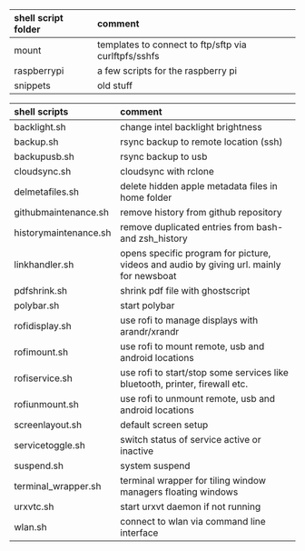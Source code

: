 | shell script folder         | comment                                                                                     |
| :-------------------------- | :------------------------------------------------------------------------------------------ |
| mount                       | templates to connect to ftp/sftp via curlftpfs/sshfs                                        |
| raspberrypi                 | a few scripts for the raspberry pi                                                          |
| snippets                    | old stuff                                                                                   |

| shell scripts               | comment                                                                                     |
| :-------------------------- | :------------------------------------------------------------------------------------------ |
| backlight.sh                | change intel backlight brightness                                                           |
| backup.sh                   | rsync backup to remote location (ssh)                                                       |
| backupusb.sh                | rsync backup to usb                                                                         |
| cloudsync.sh                | cloudsync with rclone                                                                       |
| delmetafiles.sh             | delete hidden apple metadata files in home folder                                           |
| githubmaintenance.sh        | remove history from github repository                                                       |
| historymaintenance.sh       | remove duplicated entries from bash- and zsh_history                                        |
| linkhandler.sh              | opens specific program for picture, videos and audio by giving url. mainly for newsboat     |
| pdfshrink.sh                | shrink pdf file with ghostscript                                                            |
| polybar.sh                  | start polybar                                                                               |
| rofidisplay.sh              | use rofi to manage displays with arandr/xrandr                                              |
| rofimount.sh                | use rofi to mount remote, usb and android locations                                         |
| rofiservice.sh              | use rofi to start/stop some services like bluetooth, printer, firewall etc.                 |
| rofiunmount.sh              | use rofi to unmount remote, usb and android locations                                       |
| screenlayout.sh             | default screen setup                                                                        |
| servicetoggle.sh            | switch status of service active or inactive                                                 |
| suspend.sh                  | system suspend                                                                              |
| terminal_wrapper.sh         | terminal wrapper for tiling window managers floating windows                                |
| urxvtc.sh                   | start urxvt daemon if not running                                                           |
| wlan.sh                     | connect to wlan via command line interface                                                  |
